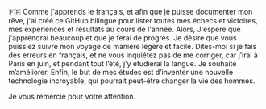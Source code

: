 🇫🇷
Comme j'apprends le français, et afin que je puisse documenter mon rêve, j'ai créé ce GitHub bilingue pour lister toutes mes échecs et victoires, mes expériences et résultats au cours de l'année. Alors, J'espere que j'apprendrai beaucoup et que je ferai de progres. Je désire que vous puissiez suivre mon voyage de manière légère et facile. Dites-moi si je fais des erreurs en français, et ne vous inquiétez pas de me corriger, car j’irai à Paris en juin, et pendant tout l’été, j’y étudierai la langue. Je souhaite m’améliorer. Enfin, le but de mes études est d’inventer une nouvelle technologie incroyable, qui pourrait peut-être changer la vie des hommes.

Je vous remercie pour votre attention.
